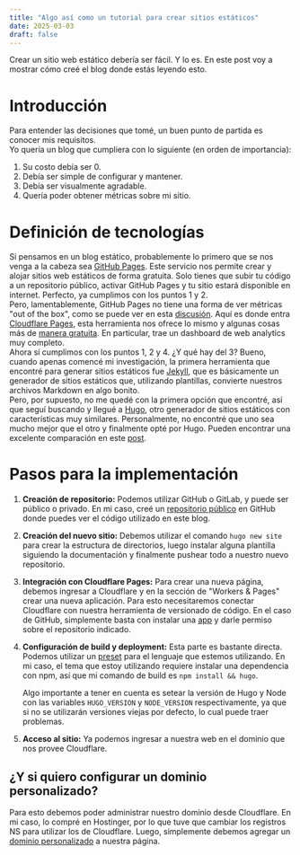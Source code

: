 ```yaml
---
title: "Algo así como un tutorial para crear sitios estáticos"
date: 2025-03-03
draft: false
---
```


Crear un sitio web estático debería ser fácil. Y lo es. En este post voy a mostrar cómo creé el blog donde estás leyendo esto.

<!--more-->

# Introducción

Para entender las decisiones que tomé, un buen punto de partida es conocer mis requisitos.  
Yo quería un blog que cumpliera con lo siguiente (en orden de importancia):  

1. Su costo debía ser 0.  
2. Debía ser simple de configurar y mantener.  
3. Debía ser visualmente agradable.  
4. Quería poder obtener métricas sobre mi sitio.  

# Definición de tecnologías

Si pensamos en un blog estático, probablemente lo primero que se nos venga a la cabeza sea [GitHub Pages](https://pages.github.com/). Este servicio nos permite crear y alojar sitios web estáticos de forma gratuita. Solo tienes que subir tu código a un repositorio público, activar GitHub Pages y tu sitio estará disponible en internet. Perfecto, ya cumplimos con los puntos 1 y 2.  
Pero, lamentablemente, GitHub Pages no tiene una forma de ver métricas "out of the box", como se puede ver en esta [discusión](https://github.com/orgs/community/discussions/31474). Aquí es donde entra [Cloudflare Pages](https://pages.cloudflare.com/), esta herramienta nos ofrece lo mismo y algunas cosas más de [manera gratuita](https://www.cloudflare.com/plans/developer-platform/). En particular, trae un dashboard de web analytics muy completo.  
Ahora sí cumplimos con los puntos 1, 2 y 4. ¿Y qué hay del 3? Bueno, cuando apenas comencé mi investigación, la primera herramienta que encontré para generar sitios estáticos fue [Jekyll](https://jekyllrb.com/), que es básicamente un generador de sitios estáticos que, utilizando plantillas, convierte nuestros archivos Markdown en algo bonito.  
Pero, por supuesto, no me quedé con la primera opción que encontré, así que seguí buscando y llegué a [Hugo](https://gohugo.io/), otro generador de sitios estáticos con características muy similares. Personalmente, no encontré que uno sea mucho mejor que el otro y finalmente opté por Hugo. Pueden encontrar una excelente comparación en este [post](https://draft.dev/learn/hugo-vs-jekyll).   

# Pasos para la implementación

1. **Creación de repositorio:** Podemos utilizar GitHub o GitLab, y puede ser público o privado. En mi caso, creé un [repositorio público](https://github.com/valenvilardav/blog) en GitHub donde puedes ver el código utilizado en este blog.  

2. **Creación del nuevo sitio:** Debemos utilizar el comando `hugo new site` para crear la estructura de directorios, luego instalar alguna plantilla siguiendo la documentación y finalmente pushear todo a nuestro nuevo repositorio.  

3. **Integración con Cloudflare Pages:** Para crear una nueva página, debemos ingresar a Cloudflare y en la sección de "Workers & Pages" crear una nueva aplicación. Para esto necesitaremos conectar Cloudflare con nuestra herramienta de versionado de código. En el caso de GitHub, simplemente basta con instalar una [app](https://docs.github.com/en/apps/overview) y darle permiso sobre el repositorio indicado.  

4. **Configuración de build y deployment:** Esta parte es bastante directa. Podemos utilizar un [preset](https://developers.cloudflare.com/pages/configuration/build-configuration/) para el lenguaje que estemos utilizando. En mi caso, el tema que estoy utilizando requiere instalar una dependencia con npm, así que mi comando de build es `npm install && hugo`.  

   Algo importante a tener en cuenta es setear la versión de Hugo y Node con las variables `HUGO_VERSION` y `NODE_VERSION` respectivamente, ya que si no se utilizarán versiones viejas por defecto, lo cual puede traer problemas.  

5. **Acceso al sitio:** Ya podemos ingresar a nuestra web en el dominio que nos provee Cloudflare.  

## ¿Y si quiero configurar un dominio personalizado?

Para esto debemos poder administrar nuestro dominio desde Cloudflare. En mi caso, lo compré en Hostinger, por lo que tuve que cambiar los registros NS para utilizar los de Cloudflare. Luego, simplemente debemos agregar un [dominio personalizado](https://developers.cloudflare.com/pages/configuration/custom-domains/) a nuestra página.  